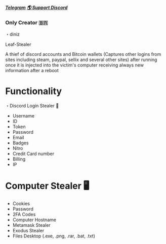 ##### [Telegram](https://t.me/+IXPlSsHhrJA2ZWIx)   [🌎 Support Discord](https://discord.gg/fb537jfh)
### Only Creator 🇧🇷
・diniz

Leaf-Stealer

A thief of discord accounts and Bitcoin wallets (Captures other logins from sites including steam, paypal, sellix and several other sites) after running once it is injected into the victim's computer receiving always new information after a reboot

# Functionality 

・Discord Login Stealer 👾
  - Username
  - ID
  - Token
  - Password
  - Email
  - Badges
  - Nitro
  - Credit Card number
  - Billing
  - IP

# Computer Stealer 🖥️

  - Cookies 
  - Password 
  - 2FA Codes
  - Computer Hostname
  - Metamask Stealer 
  - Exodus Stealer 
  - Files Desktop (.exe, .png, .rar, .bat, .txt)
